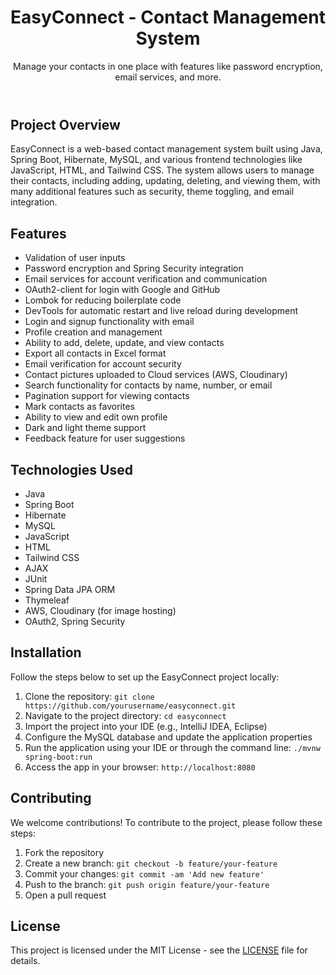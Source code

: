 <!DOCTYPE html>
<html lang="en">
<head>
    <meta charset="UTF-8">
    <meta name="viewport" content="width=device-width, initial-scale=1.0">
    <meta name="description" content="EasyConnect - A Contact Management System">
    <title>EasyConnect - README</title>
    <link href="https://cdn.jsdelivr.net/npm/tailwindcss@2.1.2/dist/tailwind.min.css" rel="stylesheet">
</head>
<body class="bg-gray-100 font-sans">

  <div class="container mx-auto p-8">
        <header class="text-center">
            <h1 class="text-4xl font-bold text-indigo-600 mb-4">EasyConnect - Contact Management System</h1>
            <p class="text-lg text-gray-700">Manage your contacts in one place with features like password encryption, email services, and more.</p>
        </header>

  <section class="mt-8">
            <h2 class="text-2xl font-semibold text-gray-800">Project Overview</h2>
            <p class="text-gray-700 mt-2">EasyConnect is a web-based contact management system built using Java, Spring Boot, Hibernate, MySQL, and various frontend technologies like JavaScript, HTML, and Tailwind CSS. The system allows users to manage their contacts, including adding, updating, deleting, and viewing them, with many additional features such as security, theme toggling, and email integration.</p>
        </section>

  <section class="mt-8">
            <h2 class="text-2xl font-semibold text-gray-800">Features</h2>
            <ul class="list-disc pl-6 mt-2 text-gray-700">
                <li>Validation of user inputs</li>
                <li>Password encryption and Spring Security integration</li>
                <li>Email services for account verification and communication</li>
                <li>OAuth2-client for login with Google and GitHub</li>
                <li>Lombok for reducing boilerplate code</li>
                <li>DevTools for automatic restart and live reload during development</li>
                <li>Login and signup functionality with email</li>
                <li>Profile creation and management</li>
                <li>Ability to add, delete, update, and view contacts</li>
                <li>Export all contacts in Excel format</li>
                <li>Email verification for account security</li>
                <li>Contact pictures uploaded to Cloud services (AWS, Cloudinary)</li>
                <li>Search functionality for contacts by name, number, or email</li>
                <li>Pagination support for viewing contacts</li>
                <li>Mark contacts as favorites</li>
                <li>Ability to view and edit own profile</li>
                <li>Dark and light theme support</li>
                <li>Feedback feature for user suggestions</li>
            </ul>
        </section>

  <section class="mt-8">
            <h2 class="text-2xl font-semibold text-gray-800">Technologies Used</h2>
            <ul class="list-disc pl-6 mt-2 text-gray-700">
                <li>Java</li>
                <li>Spring Boot</li>
                <li>Hibernate</li>
                <li>MySQL</li>
                <li>JavaScript</li>
                <li>HTML</li>
                <li>Tailwind CSS</li>
                <li>AJAX</li>
                <li>JUnit</li>
                <li>Spring Data JPA ORM</li>
                <li>Thymeleaf</li>
                <li>AWS, Cloudinary (for image hosting)</li>
                <li>OAuth2, Spring Security</li>
            </ul>
        </section>

  <section class="mt-8">
            <h2 class="text-2xl font-semibold text-gray-800">Installation</h2>
            <p class="text-gray-700 mt-2">Follow the steps below to set up the EasyConnect project locally:</p>
            <ol class="list-decimal pl-6 mt-2 text-gray-700">
                <li>Clone the repository: <code>git clone https://github.com/yourusername/easyconnect.git</code></li>
                <li>Navigate to the project directory: <code>cd easyconnect</code></li>
                <li>Import the project into your IDE (e.g., IntelliJ IDEA, Eclipse)</li>
                <li>Configure the MySQL database and update the application properties</li>
                <li>Run the application using your IDE or through the command line: <code>./mvnw spring-boot:run</code></li>
                <li>Access the app in your browser: <code>http://localhost:8080</code></li>
            </ol>
        </section>

   <section class="mt-8">
            <h2 class="text-2xl font-semibold text-gray-800">Contributing</h2>
            <p class="text-gray-700 mt-2">We welcome contributions! To contribute to the project, please follow these steps:</p>
            <ol class="list-decimal pl-6 mt-2 text-gray-700">
                <li>Fork the repository</li>
                <li>Create a new branch: <code>git checkout -b feature/your-feature</code></li>
                <li>Commit your changes: <code>git commit -am 'Add new feature'</code></li>
                <li>Push to the branch: <code>git push origin feature/your-feature</code></li>
                <li>Open a pull request</li>
            </ol>
        </section>

  <section class="mt-8">
            <h2 class="text-2xl font-semibold text-gray-800">License</h2>
            <p class="text-gray-700 mt-2">This project is licensed under the MIT License - see the <a href="LICENSE" class="text-indigo-600">LICENSE</a> file for details.</p>
        </section>
    </div>
    
</body>
</html>
